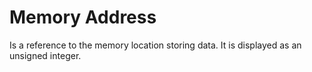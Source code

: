 # Memory Address
Is a reference to the memory location storing data. It is displayed as an unsigned integer.